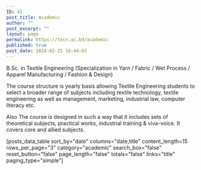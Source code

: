 ```yaml
---
ID: 41
post_title: Academic
author: ""
post_excerpt: ""
layout: page
permalink: https://tecn.ac.bd/academic
published: true
post_date: 2018-02-25 16:44:03
---
```

<p>B.Sc. in Textile Engineering (Specialization in Yarn / Fabric / Wet Process / Apparel Manufacturing / Fashion &amp; Design)</p><p>The course structure is yearly basis allowing Textile Engineering students to select a broader range of subjects including textile technology, textile engineering as well as management, marketing, industrial law, computer literacy etc.</p><p>Also The course is designed in such a way that it includes sets of theoretical subjects, practical works, industrial training &amp; viva-voice. It covers core and allied subjects.</p>[posts_data_table sort_by="date" columns="date,title" content_length=15 rows_per_page="3" category="academic" search_box="false" reset_button="false" page_length="false" totals="false" links="title" paging_type="simple"]		
		<p><a href="https://tecn.ac.bd/academic/courses"><img src="https://res.cloudinary.com/tecn/image/upload/v1530767031/structure_lhmh3p.png" alt="" /></a></p>		
		<p><a href="https://tecn.ac.bd/academic/syllabus"><img src="https://res.cloudinary.com/tecn/image/upload/v1530767032/02_syllabus-717x359_kmokui.png" alt="" /></a></p>
